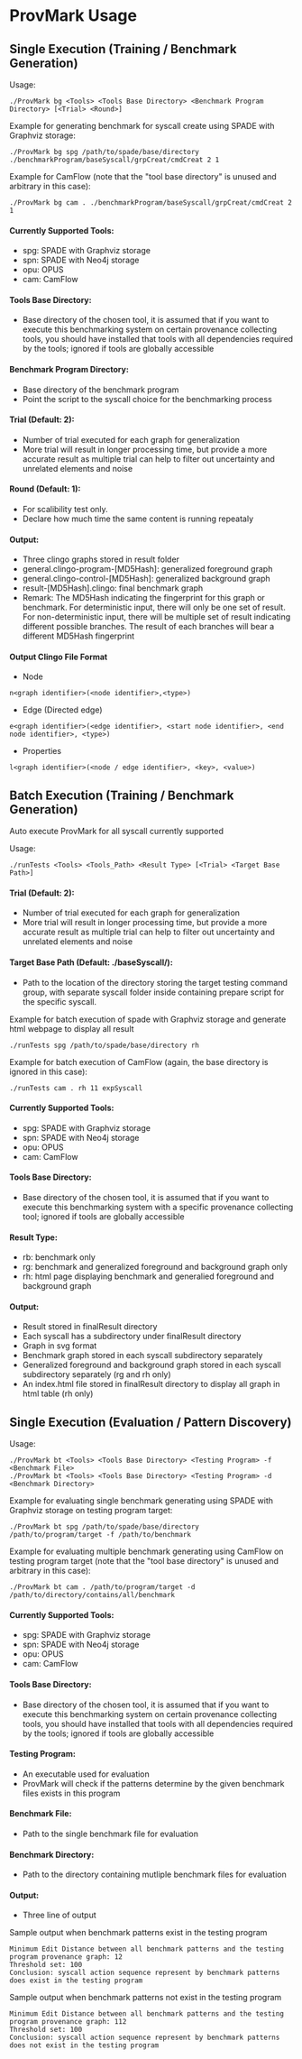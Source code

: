 # ProvMark Usage

## Single Execution (Training / Benchmark Generation)

Usage:
~~~~
./ProvMark bg <Tools> <Tools Base Directory> <Benchmark Program Directory> [<Trial> <Round>]
~~~~

Example for generating benchmark for syscall create using SPADE with Graphviz storage:
~~~~
./ProvMark bg spg /path/to/spade/base/directory ./benchmarkProgram/baseSyscall/grpCreat/cmdCreat 2 1
~~~~

Example for CamFlow (note that the "tool base directory" is unused and arbitrary in this case):
~~~~
./ProvMark bg cam . ./benchmarkProgram/baseSyscall/grpCreat/cmdCreat 2 1
~~~~

#### Currently Supported Tools:
- spg:    SPADE with Graphviz storage
- spn:    SPADE with Neo4j storage
- opu:    OPUS
- cam:    CamFlow

#### Tools Base Directory:
- Base directory of the chosen tool, it is assumed that if you want to execute this benchmarking system on certain provenance collecting tools, you should have installed that tools with all dependencies required by the tools; ignored if tools are globally accessible

#### Benchmark Program Directory:
- Base directory of the benchmark program
- Point the script to the syscall choice for the benchmarking process

#### Trial (Default: 2):
- Number of trial executed for each graph for generalization
- More trial will result in longer processing time, but provide a more accurate result as multiple trial can help to filter out uncertainty and unrelated elements and noise

#### Round (Default: 1):
- For scalibility test only.
- Declare how much time the same content is running repeataly

#### Output:
- Three clingo graphs stored in result folder
- general.clingo-program-[MD5Hash]: generalized foreground graph
- general.clingo-control-[MD5Hash]: generalized background graph
- result-[MD5Hash].clingo: final benchmark graph
- Remark: The MD5Hash indicating the fingerprint for this graph or benchmark. For deterministic input, there will only be one set of result. For non-deterministic input, there will be multiple set of result indicating different possible branches. The result of each branches will bear a different MD5Hash fingerprint

#### Output Clingo File Format

- Node

~~~~
n<graph identifier>(<node identifier>,<type>)
~~~~

- Edge (Directed edge)

~~~~
e<graph identifier>(<edge identifier>, <start node identifier>, <end node identifier>, <type>)
~~~~

- Properties

~~~~
l<graph identifier>(<node / edge identifier>, <key>, <value>)
~~~~


## Batch Execution (Training / Benchmark Generation)

Auto execute ProvMark for all syscall currently supported

Usage:
~~~~
./runTests <Tools> <Tools_Path> <Result Type> [<Trial> <Target Base Path>]
~~~~

#### Trial (Default: 2):
- Number of trial executed for each graph for generalization
- More trial will result in longer processing time, but provide a more accurate result as multiple trial can help to filter out uncertainty and unrelated elements and noise

#### Target Base Path (Default: ./baseSyscall/):
- Path to the location of the directory storing the target testing command group, with separate syscall folder inside containing prepare script for the specific syscall.

Example for batch execution of spade with Graphviz storage and generate html webpage to display all result
~~~~
./runTests spg /path/to/spade/base/directory rh
~~~~

Example for batch execution of CamFlow (again, the base directory is ignored in this case):
~~~~
./runTests cam . rh 11 expSyscall
~~~~

#### Currently Supported Tools:
- spg:    SPADE with Graphviz storage
- spn:    SPADE with Neo4j storage
- opu:    OPUS
- cam:    CamFlow

#### Tools Base Directory:
- Base directory of the chosen tool, it is assumed that if you want to execute this benchmarking system with a specific provenance collecting tool; ignored if tools are globally accessible

#### Result Type:
- rb: benchmark only
- rg: benchmark and generalized foreground and background graph only
- rh: html page displaying benchmark and generalied foreground and background graph

#### Output:
- Result stored in finalResult directory
- Each syscall has a subdirectory under finalResult directory
- Graph in svg format
- Benchmark graph stored in each syscall subdirectory separately
- Generalized foreground and background graph stored in each syscall subdirectory separately (rg and rh only)
- An index.html file stored in finalResult directory to display all graph in html table (rh only)

## Single Execution (Evaluation / Pattern Discovery)

Usage:
~~~~
./ProvMark bt <Tools> <Tools Base Directory> <Testing Program> -f <Benchmark File>
./ProvMark bt <Tools> <Tools Base Directory> <Testing Program> -d <Benchmark Directory>
~~~~

Example for evaluating single benchmark generating using SPADE with Graphviz storage on testing program target:
~~~~
./ProvMark bt spg /path/to/spade/base/directory /path/to/program/target -f /path/to/benchmark
~~~~

Example for evaluating multiple benchmark generating using CamFlow on testing program target (note that the "tool base directory" is unused and arbitrary in this case):
~~~~
./ProvMark bt cam . /path/to/program/target -d /path/to/directory/contains/all/benchmark 
~~~~

#### Currently Supported Tools:
- spg:    SPADE with Graphviz storage
- spn:    SPADE with Neo4j storage
- opu:    OPUS
- cam:    CamFlow

#### Tools Base Directory:
- Base directory of the chosen tool, it is assumed that if you want to execute this benchmarking system on certain provenance collecting tools, you should have installed that tools with all dependencies required by the tools; ignored if tools are globally accessible

#### Testing Program:
- An executable used for evaluation
- ProvMark will check if the patterns determine by the given benchmark files exists in this program

#### Benchmark File:
- Path to the single benchmark file for evaluation

#### Benchmark Directory:
- Path to the directory containing mutliple benchmark files for evaluation

#### Output:
- Three line of output

Sample output when benchmark patterns exist in the testing program
~~~~
Minimum Edit Distance between all benchmark patterns and the testing program provenance graph: 12
Threshold set: 100
Conclusion: syscall action sequence represent by benchmark patterns does exist in the testing program
~~~~

Sample output when benchmark patterns not exist in the testing program
~~~~
Minimum Edit Distance between all benchmark patterns and the testing program provenance graph: 112
Threshold set: 100 
Conclusion: syscall action sequence represent by benchmark patterns does not exist in the testing program                         
~~~~

